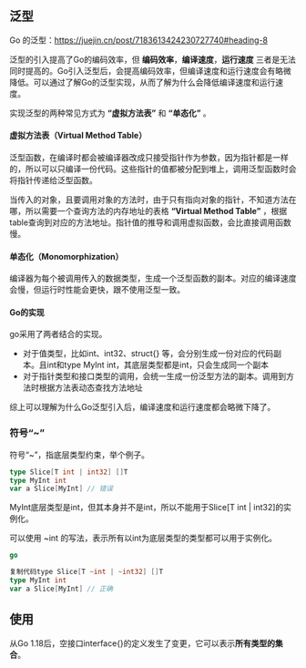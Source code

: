 



## 泛型

Go 的泛型：https://juejin.cn/post/7183613424230727740#heading-8

泛型的引入提高了Go的编码效率，但 **编码效率**，**编译速度**，**运行速度** 三者是无法同时提高的。Go引入泛型后，会提高编码效率，但编译速度和运行速度会有略微降低。可以通过了解Go的泛型实现，从而了解为什么会降低编译速度和运行速度。

实现泛型的两种常见方式为 **“虚拟方法表”** 和 **“单态化”** 。

#### 虚拟方法表（Virtual Method Table）

泛型函数，在编译时都会被编译器改成只接受指针作为参数，因为指针都是一样的，所以可以只编译一份代码。这些指针的值都被分配到堆上，调用泛型函数时会将指针传递给泛型函数。

当传入的对象，且要调用对象的方法时，由于只有指向对象的指针，不知道方法在哪，所以需要一个查询方法的内存地址的表格 **“Virtual Method Table”** ，根据table查询到对应的方法地址。指针值的推导和调用虚拟函数，会比直接调用函数慢。

#### 单态化（Monomorphization）

编译器为每个被调用传入的数据类型，生成一个泛型函数的副本。对应的编译速度会慢，但运行时性能会更快，跟不使用泛型一致。

#### Go的实现

go采用了两者结合的实现。

- 对于值类型，比如int、int32、struct{} 等，会分别生成一份对应的代码副本。且int和type MyInt int，其底层类型都是int，只会生成同一个副本
- 对于指针类型和接口类型的调用，会统一生成一份泛型方法的副本。调用到方法时根据方法表动态查找方法地址

综上可以理解为什么Go泛型引入后，编译速度和运行速度都会略微下降了。

### 符号“~”

符号“~”，指底层类型约束，举个例子。

```go
type Slice[T int | int32] []T
type MyInt int
var a Slice[MyInt] // 错误
```

MyInt底层类型是int，但其本身并不是int，所以不能用于Slice[T int | int32]的实例化。

可以使用 ~int 的写法，表示所有以int为底层类型的类型都可以用于实例化。

```go
go

复制代码type Slice[T ~int | ~int32] []T
type MyInt int
var a Slice[MyInt] // 正确
```

## 使用

从Go 1.18后，空接口interface{}的定义发生了变更，它可以表示**所有类型的集合**。



